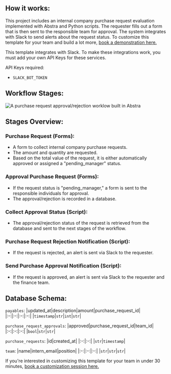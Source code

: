 ## How it works:

This project includes an internal company purchase request evaluation implemented with Abstra and Python scripts. The requester fills out a form that is then sent to the responsible team for approval. The system integrates with Slack to send alerts about the request status. To customize this template for your team and build a lot more, [book a demonstration here.](https://meet.abstra.app/demo?url=purchase-request-workflow-template)

This template integrates with Slack. To make these integrations work, you must add your own API Keys for these services.

API Keys required:

- `SLACK_BOT_TOKEN`

## Workflow Stages:
![A purchase request approval/rejection worklow built in Abstra](https://github.com/user-attachments/assets/979e1ecb-4a64-49ce-8105-8899303cb85e)

## Stages Overview:
### Purchase Request (Forms):
  - A form to collect internal company purchase requests.
  - The amount and quantity are requested.
  - Based on the total value of the request, it is either automatically approved or assigned a "pending_manager" status.

### Approval Purchase Request (Forms):
  - If the request status is "pending_manager," a form is sent to the responsible individuals for approval.
  - The approval/rejection is recorded in a database.

### Collect Approval Status (Script):
  - The approval/rejection status of the request is retrieved from the database and sent to the next stages of the workflow.

### Purchase Request Rejection Notification (Script):
  - If the request is rejected, an alert is sent via Slack to the requester.

### Send Purchase Approval Notification (Script):
  - If the request is approved, an alert is sent via Slack to the requester and the finance team.

## Database Schema:
`payables`:
|updated_at|description|amount|purchase_request_id|
|:-:|:-:|:-:|:-:|
|```timestamp```|```str```|```int```|```str```|

`purchase_request_approvals`:
|approved|purchase_request_id|team_id|
|:-:|:-:|:-:|
|```bool```|```str```|```str```|

`purchase_requests`:
|id|created_at|
|:-:|:-:|
|```str```|```timestamp```|

`team`:
|name|intern_email|position|
|:-:|:-:|:-:|
|```str```|```str```|```str```|

If you're interested in customizing this template for your team in under 30 minutes, [book a customization session here.](https://meet.abstra.app/demo?url=purchase-request-workflow-template)